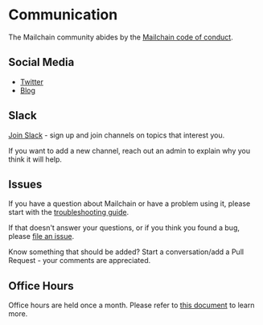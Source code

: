 # Communication

The Mailchain community abides by the [Mailchain code of conduct].

## Social Media

* [Twitter]
* [Blog]

## Slack

[Join Slack] - sign up and join channels on topics that interest you.

If you want to add a new channel, reach out an admin to explain why you think it will help.

## Issues

If you have a question about Mailchain or have a problem using it, please start with the [troubleshooting guide].

If that doesn't answer your questions, or if you think you found a bug,
please [file an issue].

Know something that should be added? Start a conversation/add a Pull Request - your comments are appreciated.

## Office Hours

Office hours are held once a month. Please refer to [this document](/events/office-hours.md) to learn more.

[Blog]: https://medium.com/@Mailchain_xyz
[Mailchain code of conduct]: /code-of-conduct.md
[file an issue]: https://github.com/mailchain/mailchain/issues/new
[Join Slack]: https://join.slack.com/t/mailchain/shared_invite/enQtODE4MjE4OTk4OTQ5LWI1MmQwZjcxMTRkZWI0Njc5MWVkZDMzOGE1NDllM2U0MDE4YWMwZGVlZmQ5ZjFlOGNlZDVkYWYzNmQ4ZDJlZmE
[troubleshooting guide]: https://docs.mailchain.xyz/troubleshooting/troubleshooting
[Twitter]: https://twitter.com/mailchain_xyz
